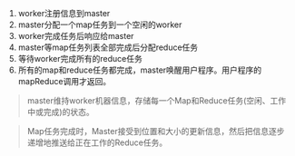 1. worker注册信息到master
2. master分配一个map任务到一个空闲的worker
3. worker完成任务后响应给master
4. master等map任务列表全部完成后分配reduce任务
5. 等待worker完成所有的reduce任务
6. 所有的map和reduce任务都完成，master唤醒用户程序。用户程序的mapReduce调用才返回。

> master维持worker机器信息，存储每一个Map和Reduce任务(空闲、工作中或完成)的状态。

> Map任务完成时，Master接受到位置和大小的更新信息，然后把信息逐步递增地推送给正在工作的Reduce任务。